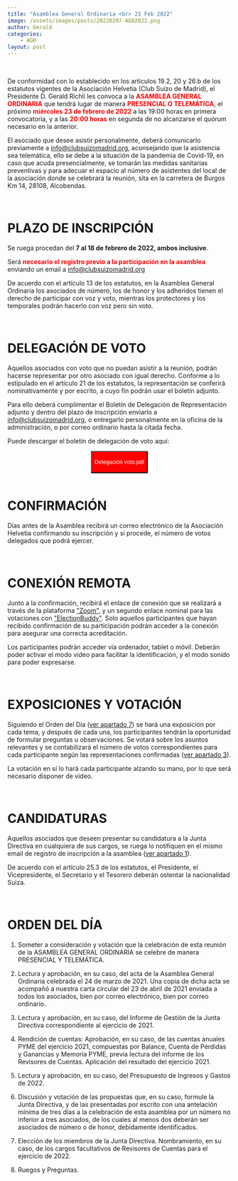 ```yaml
---
title: "Asamblea General Ordinaria <br> 23 Feb 2022"
image: /assets/images/posts/20220207-AGO2022.png
author: Gerald
categories:
    - AGO
layout: post
---
```


<br>  

  
De conformidad con lo establecido en los artículos 19.2, 20 y 26.b de los estatutos vigentes de la Asociación Helvetia (Club Suizo de Madrid), el Presidente D. Gerald Richli les convoca a la <font color="red"><b>ASAMBLEA GENERAL ORDINARIA</b></font> que tendrá lugar de manera <font color="red"><b>PRESENCIAL O TELEMÁTICA</b></font>, el próximo <font color="red"><b>miércoles 23 de febrero de 2022</b></font> a las 19:00 horas en primera convocatoria, y a las <font color="red"><b>20:00 horas</b></font> en segunda de no alcanzarse el quórum necesario en la anterior.
  
El asociado que desee asistir personalmente, deberá comunicarlo previamente a [info@clubsuizomadrid.org](mailto:info@clubsuizomadrid.org), aconsejando que la asistencia sea telemática, ello se debe a la situación de la pandemia de Covid-19, en caso que acuda presencialmente, se tomarán las medidas sanitarias preventivas y para adecuar el espacio al número de asistentes del local de la asociación donde se celebrará la reunión, sita en la carretera de Burgos Km 14, 28108, Alcobendas.  
  
<br>  
    
# PLAZO DE INSCRIPCIÓN  
  
Se ruega procedan del <b>7 al 18 de febrero de 2022, ambos inclusive</b>.  
  
Será <font color="red"><b>necesario el registro previo a la participación en la asamblea</b></font> enviando un email a [info@clubsuizomadrid.org](mailto:info@clubsuizomadrid.org)  
  
De acuerdo con el artículo 13 de los estatutos, en la Asamblea General Ordinaria los asociados de número, los de honor y los adheridos tienen el derecho de participar con voz y voto, mientras los protectores y los temporales podrán hacerlo con voz pero sin voto.  
  
<br>   
  
# DELEGACIÓN DE VOTO 
  
Aquellos asociados con voto que no puedan asistir a la reunión, podrán hacerse representar por otro asociado con igual derecho. Conforme a lo estipulado en el artículo 21 de los estatutos, la representación se conferirá nominativamente y por escrito, a cuyo fin podrán usar el boletín adjunto.  
  
Para ello deberá cumplimentar el Boletín de Delegación de Representación adjunto y dentro del plazo de inscripción enviarlo a [info@clubsuizomadrid.org](mailto:info@clubsuizomadrid.org), o entregarlo personalmente en la oficina de la administración, o por correo ordinario hasta la citada fecha.  

Puede descargar el boletín de delegación de voto aquí:  

<div align="center">
<a href="/assets/pdf/AGO2022-delegacion_voto.pdf"><button class="btn" style="background-color:red; color:white; width: auto; height:50px; font-size: 90%;">
<i class="fa fa-download"></i> Delegación voto.pdf</button></a>
</div>
  
<br>  
  
# CONFIRMACIÓN
  
Días antes de la Asamblea recibirá un correo electrónico de la Asociación Helvetia confirmando su inscripción y si procede, el número de votos delegados que podrá ejercer. 
   
<br>  
  
# CONEXIÓN REMOTA  
  
Junto a la confirmación, recibirá el enlace de conexión que se realizará a través de la plataforma ["Zoom"](https://zoom.us), y un segundo enlace nominal para las votaciones con ["ElectionBuddy"](https://electionbuddy.com). Solo aquellos participantes que hayan recibido confirmación de su participación podrán acceder a la conexión para asegurar una correcta acreditación.  
  
Los participantes podrán acceder vía ordenador, tablet o móvil. Deberán poder activar el modo video para facilitar la identificación, y el modo sonido para poder expresarse.  
  
<br>  
  
# EXPOSICIONES Y VOTACIÓN
  
Siguiendo el Orden del Día ([ver apartado 7](#orden-del-dia)) se hará una exposición por cada tema, y después de cada una, los participantes tendrán la oportunidad de formular preguntas u observaciones. Se votará sobre los asuntos relevantes y se contabilizará el número de votos correspondientes para cada participante según las representaciones confirmadas ([ver apartado 3](#confirmación)).   
   
La votación en sí lo hará cada participante alzando su mano, por lo que será necesario disponer de video.  

<br>  
  
# CANDIDATURAS
Aquellos asociados que deseen presentar su candidatura a la Junta Directiva en cualquiera de sus cargos, se ruega lo notifiquen en el mismo email de registro de inscripción a la asamblea ([ver apartado 1](#plazo-de-inscripción)).  
  
De acuerdo con el artículo 25.3 de los estatutos, el Presidente, el Vicepresidente, el Secretario y el Tesorero deberán ostentar la nacionalidad Suiza.
  
<br>  
  
# ORDEN DEL DÍA
  
1. Someter a consideración y votación que la celebración de esta reunión de la ASAMBLEA GENERAL ORDINARIA se celebre de manera PRESENCIAL Y TELEMÁTICA.
   
2. Lectura y aprobación, en su caso, del acta de la Asamblea General Ordinaria celebrada el 24 de marzo de 2021. Una copia de dicha acta se acompañó a nuestra carta circular del 23 de abril de 2021 enviada a todos los asociados, bien por correo electrónico, bien por correo ordinario.

3. Lectura y aprobación, en su caso, del Informe de Gestión de la Junta Directiva correspondiente al ejercicio de 2021.

4. Rendición de cuentas: Aprobación, en su caso, de las cuentas anuales PYME del ejercicio 2021, compuestas por Balance, Cuenta de Pérdidas y Ganancias y Memoria PYME, previa lectura del informe de los Revisores de Cuentas. Aplicación del resultado del ejercicio 2021.

5. Lectura y aprobación, en su caso, del Presupuesto de Ingresos y Gastos de 2022.

6. Discusión y votación de las propuestas que, en su caso, formule la Junta Directiva, y de las presentadas por escrito con una antelación mínima de tres días a la celebración de esta asamblea por un número no inferior a tres asociados, de los cuales al menos dos deberán ser asociados de número o de honor, debidamente identificados. 

7. Elección de los miembros de la Junta Directiva. Nombramiento, en su caso, de los cargos facultativos de Revisores de Cuentas para el ejercicio de 2022.

8. Ruegos y Preguntas.
  
<br>  



